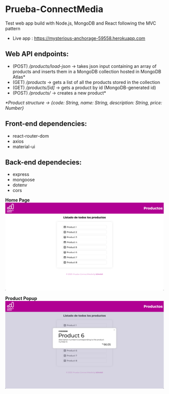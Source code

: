 # Prueba-ConnectMedia  
  
Test web app build with Node.js, MongoDB and React following the MVC pattern  
* Live app : https://mysterious-anchorage-59558.herokuapp.com    

## Web API endpoints:  
* (POST) _/products/load-json_ -> takes json input containing an array of products and inserts them in a MongoDB collection hosted in MongoDB Atlas*  
* (GET)  _/products_ -> gets a list of all the products stored in the collection  
* (GET)  _/products/[id]_ -> gets a product by id (MongoDB-generated id)  
* (POST) _/products/_ -> creates a new product*  
  
_\*Product structure -> {code: String, name: String, description: String, price: Number}_  
  
## Front-end dependencies:  
* react-router-dom  
* axios  
* material-ui  
  
## Back-end dependecies:  
* express  
* mongoose  
* dotenv  
* cors  
  

__Home Page__  
![Home page](/screenshots/prueba-connectmedia-home.png)  
  
__Product Popup__  
![Product popup](/screenshots/prueba-connectmedia-popup.png)  